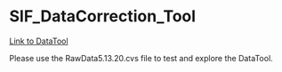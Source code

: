 # SIF_DataCorrection_Tool

[Link to DataTool](https://ehsungshiny.shinyapps.io/nitrateproject/?_ga=2.208393751.403551617.1643205380-853175210.1643205380)

Please use the RawData5.13.20.cvs file to test and explore the DataTool.
